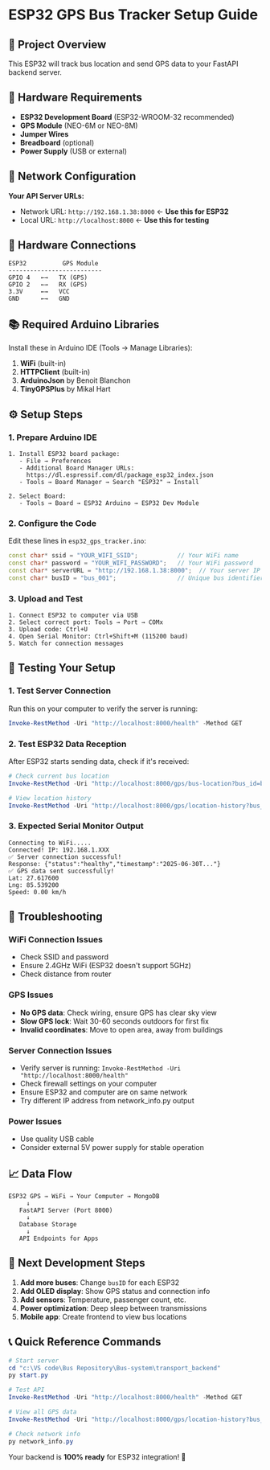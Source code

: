 # ESP32 GPS Bus Tracker Setup Guide

## 🎯 Project Overview
This ESP32 will track bus location and send GPS data to your FastAPI backend server.

## 🔧 Hardware Requirements
- **ESP32 Development Board** (ESP32-WROOM-32 recommended)
- **GPS Module** (NEO-6M or NEO-8M)
- **Jumper Wires**
- **Breadboard** (optional)
- **Power Supply** (USB or external)

## 📡 Network Configuration
**Your API Server URLs:**
- Network URL: `http://192.168.1.38:8000` ← **Use this for ESP32**
- Local URL: `http://localhost:8000` ← **Use this for testing**

## 🔌 Hardware Connections
```
ESP32          GPS Module
--------------------------
GPIO 4   ←→   TX (GPS)
GPIO 2   ←→   RX (GPS)  
3.3V     ←→   VCC
GND      ←→   GND
```

## 📚 Required Arduino Libraries
Install these in Arduino IDE (Tools → Manage Libraries):
1. **WiFi** (built-in)
2. **HTTPClient** (built-in)
3. **ArduinoJson** by Benoit Blanchon
4. **TinyGPSPlus** by Mikal Hart

## ⚙️ Setup Steps

### 1. **Prepare Arduino IDE**
```
1. Install ESP32 board package:
   - File → Preferences
   - Additional Board Manager URLs: 
     https://dl.espressif.com/dl/package_esp32_index.json
   - Tools → Board Manager → Search "ESP32" → Install

2. Select Board:
   - Tools → Board → ESP32 Arduino → ESP32 Dev Module
```

### 2. **Configure the Code**
Edit these lines in `esp32_gps_tracker.ino`:
```cpp
const char* ssid = "YOUR_WIFI_SSID";           // Your WiFi name
const char* password = "YOUR_WIFI_PASSWORD";   // Your WiFi password
const char* serverURL = "http://192.168.1.38:8000";  // Your server IP
const char* busID = "bus_001";                 // Unique bus identifier
```

### 3. **Upload and Test**
```
1. Connect ESP32 to computer via USB
2. Select correct port: Tools → Port → COMx
3. Upload code: Ctrl+U
4. Open Serial Monitor: Ctrl+Shift+M (115200 baud)
5. Watch for connection messages
```

## 🧪 Testing Your Setup

### 1. **Test Server Connection**
Run this on your computer to verify the server is running:
```powershell
Invoke-RestMethod -Uri "http://localhost:8000/health" -Method GET
```

### 2. **Test ESP32 Data Reception**
After ESP32 starts sending data, check if it's received:
```powershell
# Check current bus location
Invoke-RestMethod -Uri "http://localhost:8000/gps/bus-location?bus_id=bus_001" -Method GET

# View location history
Invoke-RestMethod -Uri "http://localhost:8000/gps/location-history?bus_id=bus_001&limit=5" -Method GET
```

### 3. **Expected Serial Monitor Output**
```
Connecting to WiFi.....
Connected! IP: 192.168.1.XXX
✅ Server connection successful!
Response: {"status":"healthy","timestamp":"2025-06-30T..."}
✅ GPS data sent successfully!
Lat: 27.617600
Lng: 85.539200
Speed: 0.00 km/h
```

## 🚨 Troubleshooting

### WiFi Connection Issues
- Check SSID and password
- Ensure 2.4GHz WiFi (ESP32 doesn't support 5GHz)
- Check distance from router

### GPS Issues
- **No GPS data**: Check wiring, ensure GPS has clear sky view
- **Slow GPS lock**: Wait 30-60 seconds outdoors for first fix
- **Invalid coordinates**: Move to open area, away from buildings

### Server Connection Issues
- Verify server is running: `Invoke-RestMethod -Uri "http://localhost:8000/health"`
- Check firewall settings on your computer
- Ensure ESP32 and computer are on same network
- Try different IP address from network_info.py output

### Power Issues
- Use quality USB cable
- Consider external 5V power supply for stable operation

## 📈 Data Flow
```
ESP32 GPS → WiFi → Your Computer → MongoDB
     ↓
   FastAPI Server (Port 8000)
     ↓
   Database Storage
     ↓
   API Endpoints for Apps
```

## 🎯 Next Development Steps
1. **Add more buses**: Change `busID` for each ESP32
2. **Add OLED display**: Show GPS status and connection info
3. **Add sensors**: Temperature, passenger count, etc.
4. **Power optimization**: Deep sleep between transmissions
5. **Mobile app**: Create frontend to view bus locations

## 📞 Quick Reference Commands
```powershell
# Start server
cd "c:\VS code\Bus Repository\Bus-system\transport_backend"
py start.py

# Test API
Invoke-RestMethod -Uri "http://localhost:8000/health" -Method GET

# View all GPS data
Invoke-RestMethod -Uri "http://localhost:8000/gps/location-history?bus_id=bus_001&limit=20" -Method GET

# Check network info
py network_info.py
```

Your backend is **100% ready** for ESP32 integration! 🚀
